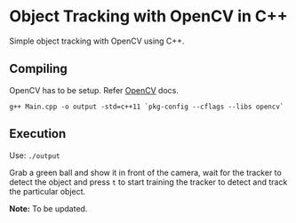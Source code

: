 # Object Tracking with OpenCV in C++

Simple object tracking with OpenCV using C++.

## Compiling

OpenCV has to be setup. Refer [OpenCV](https://docs.opencv.org/master/d7/d9f/tutorial_linux_install.html) docs.

```
g++ Main.cpp -o output -std=c++11 `pkg-config --cflags --libs opencv`
```

## Execution

Use: `./output`

Grab a green ball and show it in front of the camera, wait for the tracker to detect the object and press `t` to start training the tracker to detect and track the particular object.


**Note:** To be updated.